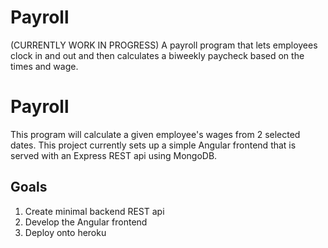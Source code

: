 # Payroll
(CURRENTLY WORK IN PROGRESS)
A payroll program that lets employees clock in and out and then calculates a biweekly paycheck based on the times and wage.


# Payroll

This program will calculate a given employee's wages from 2 selected dates.
This project currently sets up a simple Angular frontend that is served with an Express REST api using MongoDB.

## Goals

1. Create minimal backend REST api
2. Develop the Angular frontend
3. Deploy onto heroku
